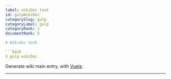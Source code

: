 ```yaml
---
label: wikiDoc task
id: gulpWikiDoc
categorySlug: gulp
categoryLabel: gulp
categoryRank: 1
documentRank: 5

# Wikidoc task

```bash
$ gulp wikiDoc
```

Generate wiki main entry, with [Vuejs][Vuejs].

[Vuejs]: http://vuejs.org

---
```

